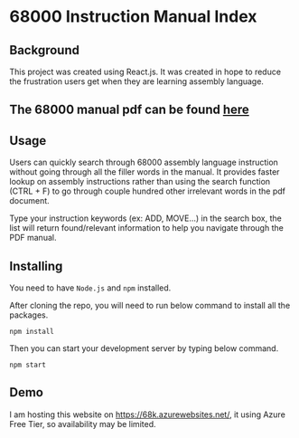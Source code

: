 #   68000 Instruction Manual Index
##  Background
This project was created using React.js. It was created in hope to reduce the frustration users get when they are learning assembly language.

##  The 68000 manual pdf can be found [here](https://www.nxp.com/files-static/archives/doc/ref_manual/M68000PRM.pdf)

##  Usage
Users can quickly search through 68000 assembly language instruction without going through all the filler words in the manual. It provides faster lookup on assembly instructions rather than using the search function (CTRL + F) to go through couple hundred other irrelevant words in the pdf document.

Type your instruction keywords (ex: ADD, MOVE...) in the search box, the list will return found/relevant information to help you navigate through the PDF manual.

##  Installing
You need to have `Node.js` and `npm` installed.

After cloning the repo, you will need to run below command to install all the packages.

```npm install```

Then you can start your development server by typing below command.

```npm start```

##  Demo
I am hosting this website on https://68k.azurewebsites.net/, it using Azure Free Tier, so availability may be limited.
